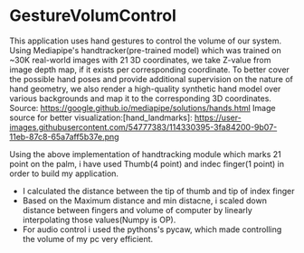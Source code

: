 # GestureVolumControl

This application uses hand gestures to control the volume of our system.
Using Mediapipe's handtracker(pre-trained model) which was trained on ~30K real-world images with 21 3D coordinates, we take Z-value from image depth map, if it exists per corresponding coordinate. To better cover the possible hand poses and provide additional supervision on the nature of hand geometry, we also render a high-quality synthetic hand model over various backgrounds and map it to the corresponding 3D coordinates.
Source: https://google.github.io/mediapipe/solutions/hands.html
Image source for better visualization:[hand_landmarks]: https://user-images.githubusercontent.com/54777383/114330395-3fa84200-9b07-11eb-87c8-65a7aff5b37e.png

Using the above implementation of handtracking module which marks 21 point on the palm, i have used Thumb(4 point) and indec finger(1 point) in order to build my application.
- I calculated the distance between the tip of thumb and tip of index finger
- Based on the Maximum distance and min distacne, i scaled down distance between fingers and volume of computer by linearly interpolating those values(Numpy is OP).
- For audio control i used the pythons's pycaw, which made controlling the volume of my pc very efficient. 

